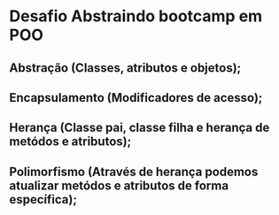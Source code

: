 # Desafio Abstraindo bootcamp em POO

## Abstração (Classes, atributos e objetos);
## Encapsulamento (Modificadores de acesso);
## Herança (Classe pai, classe filha e herança de metódos e atributos);
## Polimorfismo (Através de herança podemos atualizar metódos e atributos de forma específica);
